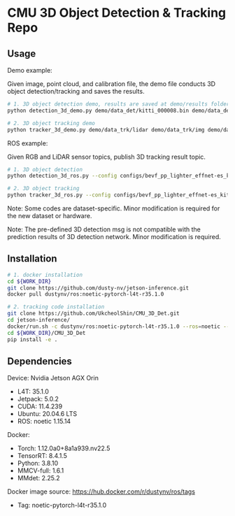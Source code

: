 # CMU 3D Object Detection & Tracking Repo

## Usage
Demo example: 

Given image, point cloud, and calibration file, the demo file conducts 3D object detection/tracking and saves the results.
```bash
# 1. 3D object detection demo, results are saved at demo/results folder.
python detection_3d_demo.py demo/data_det/kitti_000008.bin demo/data_det/kitti_000008.png demo/data_det/kitti_calibration.yaml configs/bevf_pp_lighter_effnet-es_kitti.py checkpoints/epoch_4.pth --snapshot
```

```bash
# 2. 3D object tracking demo
python tracker_3d_demo.py demo/data_trk/lidar demo/data_trk/img demo/data_trk/kitti_calibration.yaml configs/bevf_pp_lighter_effnet-es_kitti.py checkpoints/epoch_4.pth
```

ROS example: 

Given RGB and LiDAR sensor topics, publish 3D tracking result topic.
```bash
# 1. 3D object detection 
python detection_3d_ros.py --config configs/bevf_pp_lighter_effnet-es_kitti.py --calib demo/data/kitti/kitti_calibration.yaml --checkpoint checkpoints/epoch_4.pth 

# 2. 3D object tracking
python tracker_3d_ros.py --config configs/bevf_pp_lighter_effnet-es_kitti.py --calib demo/data/kitti/kitti_calibration.yaml --checkpoint checkpoints/epoch_4.pth 
```

Note: Some codes are dataset-specific. Minor modification is required for the new dataset or hardware.

Note: The pre-defined 3D detection msg is not compatible with the prediction results of 3D detection network. Minor modification is required.

## Installation
```bash
# 1. docker installation
cd ${WORK_DIR}
git clone https://github.com/dusty-nv/jetson-inference.git
docker pull dustynv/ros:noetic-pytorch-l4t-r35.1.0

# 2. tracking code installation
git clone https://github.com/UkcheolShin/CMU_3D_Det.git
cd jetson-inference/
docker/run.sh -c dustynv/ros:noetic-pytorch-l4t-r35.1.0 --ros=noetic --volume ${WORK_DIR}:/results
cd ${WORK_DIR}/CMU_3D_Det
pip install -e .
```

## Dependencies
Device: Nvidia Jetson AGX Orin
- L4T: 35.1.0
- Jetpack: 5.0.2
- CUDA: 11.4.239
- Ubuntu: 20.04.6 LTS
- ROS: noetic 1.15.14

Docker:
- Torch: 1.12.0a0+8a1a939.nv22.5
- TensorRT: 8.4.1.5
- Python: 3.8.10
- MMCV-full: 1.6.1
- MMdet: 2.25.2

Docker image source: https://hub.docker.com/r/dustynv/ros/tags
- Tag: noetic-pytorch-l4t-r35.1.0

